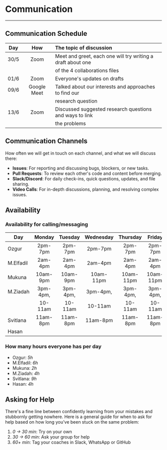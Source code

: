 <!--
    this template is for inspiration, feel free to change it however you like!

    Careful! be sure to protect your privacy when filling out this document
        everything you write here will be public
        so share only what you are comfortable sharing online
        you can share the rest in confidence with you group by another channel
-->

<!-- markdownlint-disable MD013 -->

# Communication

---

## Communication Schedule

| Day    | How         | The topic of discussion                                       |
| :----: | :---------: | :------------------------------------------------------------ |
| 30/5   | Zoom        | Meet and greet, each one will try writing a draft about one  |
|        |             | of the 4 collaborations files                                 |
| 01/6   | Zoom        | Everyone's updates on drafts                                  |
| 09/6   | Google Meet | Talked about our interests and approaches to find our         |
|        |             | research question                                             |
| 13/6   | Zoom        | Discussed suggested research questions and ways to link       |
|        |             | the problems                                                  |

## Communication Channels

How often we will get in touch on each channel, and what we will discuss there:

- **Issues**: For reporting and discussing bugs, blockers, or new tasks.
- **Pull Requests**: To review each other's code and content before merging.
- **Slack/Discord**: For daily check-ins, quick questions, updates, and file sharing.
- **Video Calls**: For in-depth discussions, planning, and resolving complex issues.

## Availability

### Availability for calling/messaging

| Day      | Monday     | Tuesday    | Wednesday  | Thursday   | Friday     | Saturday   | Sunday     |
| -------- | :--------: | :--------: | :--------: | :--------: | :--------: | :--------: | :--------: |
| Ozgur    | 2pm-7pm    | 2pm-7pm    | 2pm-7pm    | 2pm-7pm    | 2pm-7pm    |            |            |
| M.Elfadil| 2am-4pm    | 2am-4pm    | 2am-4pm    | 2am-4pm    | 2am-4pm    | 2am-4pm    | 2am-4pm    |
| Mukuna   | 10am-9pm  | 10am-9pm  | 10am-11pm  | 10am-11pm  | 10am-11pm | 8am-5pm   |            |
| M.Ziadah | 3pm-4pm,   | 3pm-4pm,   | 3pm-4pm,   | 3pm-4pm,   | 3pm-4pm,   | 3pm-4pm,   | 3pm-4pm,   |
|          | 10-11am    | 10-11am    | 10-11am    | 10-11am    | 10-11am    | 10-11am    | 10-11am    |
| Svitlana | 11am-8pm   | 11am-8pm   | 11am-8pm   | 11am-8pm   | 11am-8pm   | 11am-3pm   |            |
| Hasan    |            |            |            |            |            |            |            |

### How many hours everyone has per day

- Ozgur: _5h_
- M.Elfadil: _6h_
- Mukuna: _2h_
- M.Ziadah: _4h_
- Svitlana: _9h_
- Hasan: _4h_

## Asking for Help

There's a fine line between confidently learning from your mistakes and stubbornly
getting nowhere. Here is a general guide for when to ask for help based on how long
you’ve been stuck on the same problem:

1. _0 → 30 min_: Try on your own
2. _30 → 60 min_: Ask your group for help
3. _60+ min_: Tag your coaches in Slack, WhatsApp or GitHub
